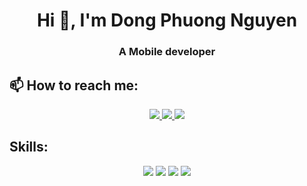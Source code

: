 <h1 align="center">Hi 👋, I'm Dong Phuong Nguyen</h1>
<p align="center">
  <h3 align="center">A Mobile developer </h3>
</p>


## 📫 How to reach me:

<p align="center">
  <a href="https://www.linkedin.com/in/dong-nguyen-a29821265/" target="_blank">
    <img src="https://img.icons8.com/fluent/48/000000/linkedin.png"/>
  </a>
  <a href="https://www.facebook.com/pdong2608" alt="Facebook">
    <img src="https://img.icons8.com/fluent/48/000000/facebook-new.png" target="_blank" />
  </a> 
  <a href="mailto:phuongdongktmt1@gmail.com" alt="Email">
    <img src="https://img.icons8.com/fluent/48/000000/mailing.png"/>
  </a>
</p>

## Skills:
<p align="center">
  <img src="https://icons8.com/icon/2572/java.png"/>
  <img src="https://icons8.com/icon/ZoxjA0jZDdFZ/kotlin.png"/>
  <img src="src="https://img.icons8.com/fluency/48/null/android-os.png"/>
  <img src="https://img.icons8.com/color/48/000000/visual-studio-code-2019.png"/>
</p>
